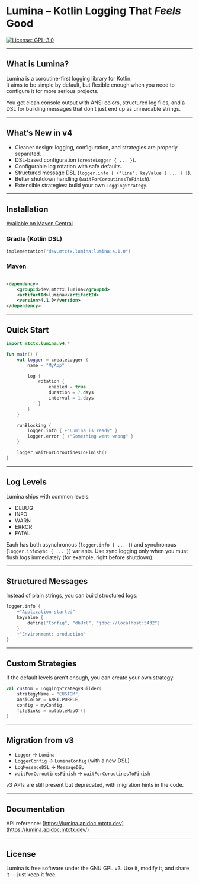 # Lumina – Kotlin Logging That *Feels* Good

[![License: GPL-3.0](https://img.shields.io/badge/License-GPL%203.0-blue.svg)](https://www.gnu.org/licenses/gpl-3.0)

---

## What is Lumina?

Lumina is a coroutine-first logging library for Kotlin.  
It aims to be simple by default, but flexible enough when you need to configure it for more serious projects.

You get clean console output with ANSI colors, structured log files, and a DSL for building messages that don’t just end
up as unreadable strings.

---

## What’s New in v4

- Cleaner design: logging, configuration, and strategies are properly separated.
- DSL-based configuration (`createLogger { ... }`).
- Configurable log rotation with safe defaults.
- Structured message DSL (`logger.info { +"line"; keyValue { ... } }`).
- Better shutdown handling (`waitForCoroutinesToFinish`).
- Extensible strategies: build your own `LoggingStrategy`.

---

## Installation

[Available on Maven Central](https://central.sonatype.com/artifact/dev.mtctx.library/lumina)

### Gradle (Kotlin DSL)

```kotlin
implementation("dev.mtctx.lumina:lumina:4.1.0")
````

### Maven

```xml

<dependency>
    <groupId>dev.mtctx.lumina</groupId>
    <artifactId>lumina</artifactId>
    <version>4.1.0</version>
</dependency>
```

---

## Quick Start

```kotlin
import mtctx.lumina.v4.*

fun main() {
    val logger = createLogger {
        name = "MyApp"

        log {
            rotation {
                enabled = true
                duration = 7.days
                interval = 1.days
            }
        }
    }

    runBlocking {
        logger.info { +"Lumina is ready" }
        logger.error { +"Something went wrong" }
    }

    logger.waitForCoroutinesToFinish()
}
```

---

## Log Levels

Lumina ships with common levels:

* DEBUG
* INFO
* WARN
* ERROR
* FATAL

Each has both asynchronous (`logger.info { ... }`) and synchronous (`logger.infoSync { ... }`) variants.
Use sync logging only when you must flush logs immediately (for example, right before shutdown).

---

## Structured Messages

Instead of plain strings, you can build structured logs:

```kotlin
logger.info {
    +"Application started"
    keyValue {
        define("Config", "dbUrl", "jdbc://localhost:5432")
    }
    +"Environment: production"
}
```

---

## Custom Strategies

If the default levels aren’t enough, you can create your own strategy:

```kotlin
val custom = LoggingStrategyBuilder(
    strategyName = "CUSTOM",
    ansiColor = ANSI.PURPLE,
    config = myConfig,
    fileSinks = mutableMapOf()
)
```

---

## Migration from v3

* `Logger` → `Lumina`
* `LoggerConfig` → `LuminaConfig` (with a new DSL)
* `LogMessageDSL` → `MessageDSL`
* `waitForCoroutinesFinish` → `waitForCoroutinesToFinish`

v3 APIs are still present but deprecated, with migration hints in the code.

---

## Documentation

API reference: [https://lumina.apidoc.mtctx.dev](https://lumina.apidoc.mtctx.dev/)

---

## License

Lumina is free software under the GNU GPL v3.
Use it, modify it, and share it — just keep it free.